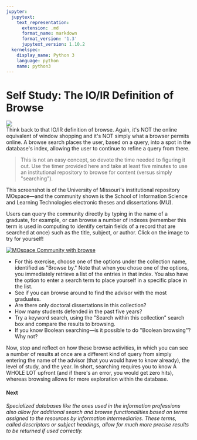 ```yaml
---
jupyter:
  jupytext:
    text_representation:
      extension: .md
      format_name: markdown
      format_version: '1.3'
      jupytext_version: 1.10.2
  kernelspec:
    display_name: Python 3
    language: python
    name: python3
---
```


# Self Study: The IO/IR Definition of Browse

![](https://missouri.instructure.com/courses/45003/files/7748332/download)  
Think back to that IO/IR definition of browse. Again, it's NOT the online equivalent of window shopping and it's NOT simply what a browser permits online. A browse search places the user, based on a query, into a spot in the database's index, allowing the user to continue to refine a query from there.

> This is not an easy concept, so devote the time needed to figuring it out. Use the timer provided here and take at least five minutes to use an institutional repository to browse for content (versus simply "searching").

This screenshot is of the University of Missouri's institutional repository MOspace—and the community shown is the School of Information Science and Learning Technologies electronic theses and dissertations (MU).

Users can query the community directly by typing in the name of a graduate, for example, or can browse a number of indexes (remember this term is used in computing to identify certain fields of a record that are searched at once) such as the title, subject, or author. Click on the image to try for yourself!

[![MOspace Community with browse](https://missouri.instructure.com/courses/45003/files/7748367/preview)](https://mospace.umsystem.edu/xmlui/handle/10355/5240)

*   For this exercise, choose one of the options under the collection name, identified as "Browse by." Note that when you chose one of the options, you immediately retrieve a list of the entries in that index. You also have the option to enter a search term to place yourself in a specific place in the list. 
*   See if you can browse around to find the advisor with the most graduates.
*   Are there only doctoral dissertations in this collection?
*   How many students defended in the past five years?
*   Try a keyword search, using the "Search within this collection" search box and compare the results to browsing.
*   If you know Boolean searching—is it possible to do "Boolean browsing"? Why not?

Now, stop and reflect on how these browse activities, in which you can see a number of results at once are a different kind of query from simply entering the name of the advisor (that you would have to know already), the level of study, and the year. In short, searching requires you to know A WHOLE LOT upfront (and if there's an error, you would get zero hits), whereas browsing allows for more exploration within the database.

#### **Next**

_Specialized databases like the ones used in the information professions also allow for additional search and browse functionalities based on terms assigned to the resources by information intermediaries. These terms, called _descriptors_ or _subject headings_, allow for much more precise results to be returned if used correctly._
